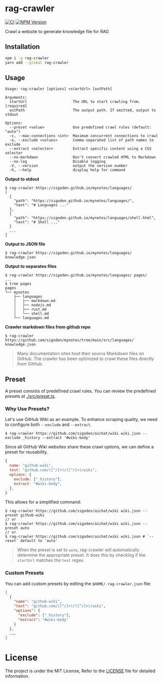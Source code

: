 # rag-crawler

[![CI](https://github.com/sigoden/rag-crawler/actions/workflows/ci.yaml/badge.svg)](https://github.com/sigoden/rag-crawler/actions/workflows/ci.yaml)
[![NPM Version](https://img.shields.io/npm/v/rag-crawler)](https://www.npmjs.com/package/rag-crawler)

Crawl a website to generate knowledge file for RAG

## Installation

```bash
npm i -g rag-crawler
yarn add --global rag-crawler
```

## Usage

```
Usage: rag-crawler [options] <startUrl> [outPath]

Arguments:
  startUrl                     The URL to start crawling from. [required]
  outPath                      The output path. If omitted, output to stdout

Options:
  --preset <value>             Use predefined crawl rules (default: "auto")
  -c, --max-connections <int>  Maximum concurrent connections to crawl
  -e, --exclude <values>       Comma-separated list of path names to exclude
  --extract <selector>         Extract specific content using a CSS selector
  --no-markdown                Don't convert crawled HTML to Markdown
  --no-log                     Disable logging
  -V, --version                output the version number
  -h, --help                   display help for command
```

**Output to stdout**
```
$ rag-crawler https://sigoden.github.io/mynotes/languages/ 
[
  {
    "path": "https://sigoden.github.io/mynotes/languages/",
    "text": "# Languages ..."
  },
  {
    "path": "https://sigoden.github.io/mynotes/languages/shell.html",
    "text": "# Shell ..."
  }
  ...
]
```

**Output to JSON file**
```
$ rag-crawler https://sigoden.github.io/mynotes/languages/ knowledge.json
```

**Output to separates files**

```
$ rag-crawler https://sigoden.github.io/mynotes/languages/ pages/
...
$ tree pages
pages
└── mynotes
    ├── languages
    │   ├── markdown.md
    │   ├── nodejs.md
    │   ├── rust.md
    │   └── shell.md
    └── languages.md
```

**Crawler markdown files from github repo**

```
$ rag-crawler https://github.com/sigoden/mynotes/tree/main/src/languages/ knowledge.json
```

> Many documentation sites host their source Markdown files on GitHub. The crawler has been optimized to crawl these files directly from GitHub.

## Preset

A preset consists of predefined crawl rules. You can review the predefined presets at [./src/preset.ts](./src/preset.ts).

### Why Use Presets?

Let's use GitHub Wiki as an example. To enhance scraping quality, we need to configure both `--exclude` and `--extract`.

```
$ rag-crawler https://github.com/sigoden/aichat/wiki wiki.json --exclude _history --extract '#wiki-body'
```

Since all GitHub Wiki websites share these crawl options, we can define a preset for reusability.

```js
{
  name: "github-wiki",
  test: "github.com/([^/]+)/([^/]+)/wiki",
  options: {
    exclude: ["_history"],
    extract: "#wiki-body",
  },
}
```

This allows for a simplified command:

```
$ rag-crawler https://github.com/sigoden/aichat/wiki wiki.json --preset github-wiki
// or
$ rag-crawler https://github.com/sigoden/aichat/wiki wiki.json --preset auto
// or
$ rag-crawler https://github.com/sigoden/aichat/wiki wiki.json # `--reset` default to 'auto'
```

> When the preset is set to `auto`, rag-crawler will automatically determine the appropriate preset. It does this by checking if the `startUrl` matches the `test` regex.

### Custom Presets

You can add custom presets by editing the `$HOME/.rag-crawler.json` file:

```json
[
  {
    "name": "github-wiki",
    "test": "github.com/([^/]+)/([^/]+)/wiki",
    "options": {
      "exclude": ["_history"],
      "extract": "#wiki-body"
    }
  },
  ...
]
```

# License

The project is under the MIT License, Refer to the [LICENSE](https://github.com/sigoden/rag-crawler/blob/main/LICENSE) file for detailed information.
